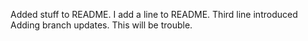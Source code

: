 Added stuff to README.
I add a line to README.
Third line introduced
Adding branch updates.
This will be trouble.
